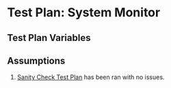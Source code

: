 # Test Plan: System Monitor
## Test Plan Variables


## Assumptions
1. [Sanity Check Test Plan](https://github.com/dgitz/eros/wiki/TestPlan-SanityCheck) has been ran with no issues.

